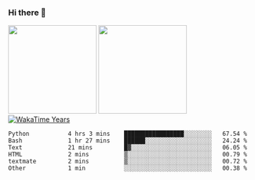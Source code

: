 ### Hi there 👋

<!--
**BBuniverse/BBuniverse** is a ✨ _special_ ✨ repository because its `README.md` (this file) appears on your GitHub profile.

Here are some ideas to get you started:

- 🔭 I’m currently working on ...
- 🌱 I’m currently learning ...
- 👯 I’m looking to collaborate on ...
- 🤔 I’m looking for help with ...
- 💬 Ask me about ...
- 📫 How to reach me: ...
- 😄 Pronouns: ...
- ⚡ Fun fact: ...
-->

<div display="flex">
  <img src="https://github-readme-stats.vercel.app/api?username=BBuniverse&show_icons=true&count_private=true&theme=radical&hide_border=true" height="180"/>
  <img src="https://github-readme-stats.vercel.app/api/top-langs/?username=BBuniverse&layout=compact&theme=radical&hide_border=true" height="180"/>
</div
  
<a href="https://github.com/BBuniverse"><img align="center" alt="WakaTime Years" src="https://github-readme-stats.vercel.app/api/wakatime?username=@BBuniverse&custom_title=WakaTime Years State&layout=compact&time_range=last_year&theme=panda"/></a>
  

<!--START_SECTION:waka-->

```text
Python           4 hrs 3 mins    █████████████████░░░░░░░░   67.54 %
Bash             1 hr 27 mins    ██████░░░░░░░░░░░░░░░░░░░   24.24 %
Text             21 mins         █▓░░░░░░░░░░░░░░░░░░░░░░░   06.05 %
HTML             2 mins          ▒░░░░░░░░░░░░░░░░░░░░░░░░   00.79 %
textmate         2 mins          ▒░░░░░░░░░░░░░░░░░░░░░░░░   00.72 %
Other            1 min           ░░░░░░░░░░░░░░░░░░░░░░░░░   00.38 %
```

<!--END_SECTION:waka-->
